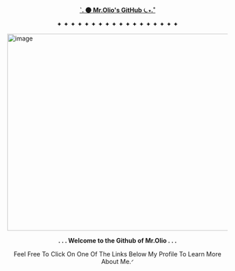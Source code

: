 

**<p align="middle"><ins>`. 🌑 Mr.Olio's GitHub ⏾⋆.˚</ins></p>**
<p align="middle"> ✦ ✦ ✦ ✦ ✦ ✦ ✦ ✦ ✦ ✦ ✦ ✦ ✦ ✦ ✦ ✦ ✦ ✦</p>
<img width="640" height="451" alt="image" src="https://github.com/user-attachments/assets/58dde5ed-2288-4674-adc4-9919e2555e0f" />

**<p align="middle">. . . Welcome to the Github of Mr.Olio . . .</p>**



<p align="middle">Feel Free To Click On One Of The Links Below My Profile To Learn More About Me.ᐟ</p>
<!--
**FancyRetro/FancyRetro** is a ✨ _special_ ✨ repository because its `README.md` (this file) appears on your GitHub profile.

Here are some ideas to get you started:

- 🔭 I’m currently working on ...
- 🌱 I’m currently learning ...
- 👯 I’m looking to collaborate on ...
- 🤔 I’m looking for help with ...
- 💬 Ask me about ...
- 📫 How to reach me: ...
- 😄 Pronouns: ...
- ⚡ Fun fact: ...
-->
